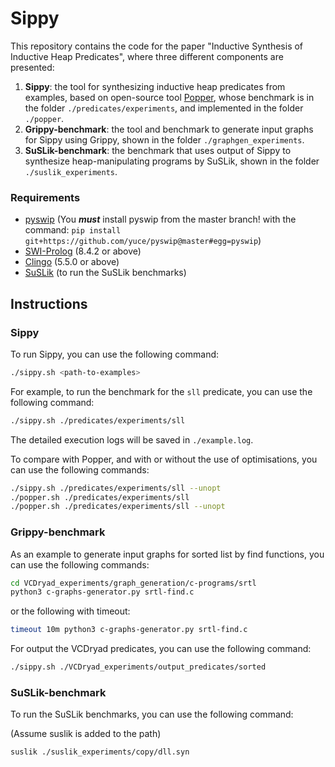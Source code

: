# Sippy

This repository contains the code for the paper "Inductive Synthesis of Inductive Heap Predicates", where three different components are presented:

1. **Sippy**: the tool for synthesizing inductive heap predicates from examples, based on open-source tool [Popper](https://github.com/logic-and-learning-lab/Popper), whose benchmark is in the folder `./predicates/experiments`, and implemented in the folder `./popper`.
2. **Grippy-benchmark**: the tool and benchmark to generate input graphs for Sippy using Grippy, shown in the folder `./graphgen_experiments`.
3. **SuSLik-benchmark**: the benchmark that uses output of Sippy to synthesize heap-manipulating programs by SuSLik, shown in the folder `./suslik_experiments`.


### Requirements

- [pyswip](https://github.com/yuce/pyswip) (You **_must_** install pyswip from the master branch! with  the command: `pip install git+https://github.com/yuce/pyswip@master#egg=pyswip`)
- [SWI-Prolog](https://www.swi-prolog.org) (8.4.2 or above)
- [Clingo](https://potassco.org/clingo/) (5.5.0 or above)
- [SuSLik](https://github.com/TyGuS/suslik/) (to run the SuSLik benchmarks)


## Instructions

### Sippy

To run Sippy, you can use the following command:

```bash
./sippy.sh <path-to-examples>
```

For example, to run the benchmark for the `sll` predicate, you can use the following command:

```bash
./sippy.sh ./predicates/experiments/sll
```

The detailed execution logs will be saved in `./example.log`.

To compare with Popper, and with or without the use of optimisations, you can use the following commands:

```bash
./sippy.sh ./predicates/experiments/sll --unopt
./popper.sh ./predicates/experiments/sll 
./popper.sh ./predicates/experiments/sll --unopt
```

### Grippy-benchmark

As an example to generate input graphs for sorted list by find functions, you can use the following commands:

```bash
cd VCDryad_experiments/graph_generation/c-programs/srtl
python3 c-graphs-generator.py srtl-find.c
```
or the following with timeout:
```bash
timeout 10m python3 c-graphs-generator.py srtl-find.c 
```

For output the VCDryad predicates, you can use the following command:

```bash
./sippy.sh ./VCDryad_experiments/output_predicates/sorted
```

### SuSLik-benchmark

To run the SuSLik benchmarks, you can use the following command:

(Assume suslik is added to the path)

```bash
suslik ./suslik_experiments/copy/dll.syn
```
